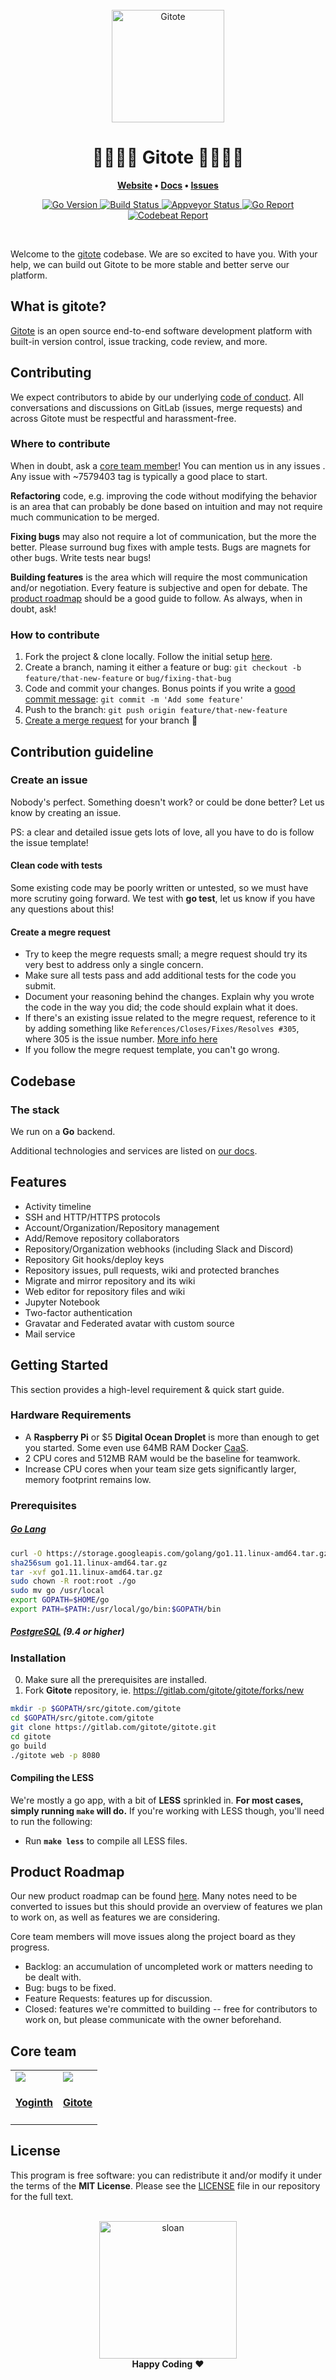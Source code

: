 <div align="center">
  <br>
  <img
    alt="Gitote"
    src="https://i.imgur.com/mB7XYLs.png"
    width=180px
  />
  <br/>
  <h1>👩‍💻👨‍💻 Gitote 👩‍💻👨‍💻</h1>
  <p align="center">
  	<strong>
  		<a href="https://gitote.com">Website</a>
  		•
  		<a href="https://docs.gitote.com">Docs</a>
  		•
  		<a href="https://gitlab.com/gitote/gitote/issues">Issues</a>
  	</strong>
  </p>
  <p align="center">
    <a href="https://gitlab.com/gitote/gitote"><img
  		alt="Go Version"
  		src="https://img.shields.io/badge/Go-v1.11-brightgreen.svg">
  	</a>
  	<a href="https://gitlab.com/gitote/gitote/pipelines"><img
  		alt="Build Status"
  		src="https://gitlab.com/gitote/gitote/badges/master/pipeline.svg">
  	</a>
  	<a href="https://ci.appveyor.com/project/yogicodes/gitote"><img
  		alt="Appveyor Status"
  		src="https://ci.appveyor.com/api/projects/status/lhunpdfuay0oy8fj?svg=true">
  	</a>
  	<a href="https://goreportcard.com/report/gitlab.com/gitote/gitote"><img
  		alt="Go Report"
  		src="https://goreportcard.com/badge/gitlab.com/gitote/gitote">
  	</a>
  	<a href="https://codebeat.co/projects/gitlab-com-gitote-gitote-master"><img
  		alt="Codebeat Report"
  		src="https://codebeat.co/badges/7ec50fde-7899-4673-ad9e-3ce7740de99d">
  	</a>
  </p>
</div>
<br/>

Welcome to the [gitote](https://gitote.com) codebase. We are so excited to have you. With your help, we can build out Gitote to be more stable and better serve our platform.

## What is gitote?

[Gitote](https://gitote.com) is an open source end-to-end software development platform with built-in version control, issue tracking, code review, and more.

## Contributing

We expect contributors to abide by our underlying [code of conduct](docs/CONDUCT.md). All conversations and discussions on GitLab (issues, merge requests) and across Gitote must be respectful and harassment-free.

### Where to contribute

When in doubt, ask a [core team member](#core-team)! You can mention us in any issues . Any issue with ~7579403 tag is typically a good place to start.

**Refactoring** code, e.g. improving the code without modifying the behavior is an area that can probably be done based on intuition and may not require much communication to be merged.

**Fixing bugs** may also not require a lot of communication, but the more the better. Please surround bug fixes with ample tests. Bugs are magnets for other bugs. Write tests near bugs!

**Building features** is the area which will require the most communication and/or negotiation. Every feature is subjective and open for debate. The [product roadmap](https://gitlab.com/gitote/gitote/boards/716462) should be a good guide to follow. As always, when in doubt, ask!

### How to contribute

1.  Fork the project & clone locally. Follow the initial setup [here](#getting-started).
2.  Create a branch, naming it either a feature or bug: `git checkout -b feature/that-new-feature` or `bug/fixing-that-bug`
3.  Code and commit your changes. Bonus points if you write a [good commit message](https://chris.beams.io/posts/git-commit/): `git commit -m 'Add some feature'`
4.  Push to the branch: `git push origin feature/that-new-feature`
5.  [Create a merge request](#create-a-merge-request) for your branch 🎉

## Contribution guideline

### Create an issue

Nobody's perfect. Something doesn't work? or could be done better? Let us know by creating an issue.

PS: a clear and detailed issue gets lots of love, all you have to do is follow the issue template!

#### Clean code with tests

Some existing code may be poorly written or untested, so we must have more scrutiny going forward. We test with **go test**, let us know if you have any questions about this!

#### Create a megre request

* Try to keep the megre requests small; a megre request should try its very best to address only a single concern.
* Make sure all tests pass and add additional tests for the code you submit.
* Document your reasoning behind the changes. Explain why you wrote the code in the way you did; the code should explain what it does.
* If there's an existing issue related to the megre request, reference to it by adding something like `References/Closes/Fixes/Resolves #305`, where 305 is the issue number. [More info here](https://docs.gitlab.com/ee/user/project/issues/closing_issues.html#via-merge-request)
* If you follow the megre request template, you can't go wrong.

## Codebase

### The stack

We run on a **Go** backend.

Additional technologies and services are listed on [our docs](https://docs.dev.to).

## Features

- Activity timeline
- SSH and HTTP/HTTPS protocols
- Account/Organization/Repository management
- Add/Remove repository collaborators
- Repository/Organization webhooks (including Slack and Discord)
- Repository Git hooks/deploy keys
- Repository issues, pull requests, wiki and protected branches
- Migrate and mirror repository and its wiki
- Web editor for repository files and wiki
- Jupyter Notebook
- Two-factor authentication
- Gravatar and Federated avatar with custom source
- Mail service

## Getting Started

This section provides a high-level requirement & quick start guide.

### Hardware Requirements

- A **Raspberry Pi** or $5 **Digital Ocean Droplet** is more than enough to get you started. Some even use 64MB RAM Docker [CaaS](https://blog.docker.com/2016/02/containers-as-a-service-caas/).
- 2 CPU cores and 512MB RAM would be the baseline for teamwork.
- Increase CPU cores when your team size gets significantly larger, memory footprint remains low.

### Prerequisites

##### [Go Lang](https://golang.org)

```sh
curl -O https://storage.googleapis.com/golang/go1.11.linux-amd64.tar.gz
sha256sum go1.11.linux-amd64.tar.gz
tar -xvf go1.11.linux-amd64.tar.gz
sudo chown -R root:root ./go
sudo mv go /usr/local
export GOPATH=$HOME/go
export PATH=$PATH:/usr/local/go/bin:$GOPATH/bin
```

##### [PostgreSQL](https://www.postgresql.org/) (9.4 or higher)

### Installation

0.  Make sure all the prerequisites are installed.
1.  Fork **Gitote** repository, ie. https://gitlab.com/gitote/gitote/forks/new

```sh
mkdir -p $GOPATH/src/gitote.com/gitote
cd $GOPATH/src/gitote.com/gitote
git clone https://gitlab.com/gitote/gitote.git
cd gitote
go build
./gitote web -p 8080
```

#### Compiling the LESS

We're mostly a go app, with a bit of **LESS** sprinkled in. **For most cases, simply running `make` will do.** If you're working with LESS though, you'll need to run the following:

* Run **`make less`** to compile all LESS files.

## Product Roadmap

Our new product roadmap can be found [here](https://gitlab.com/gitote/gitote/boards/716462). Many notes need to be converted to issues but this should provide an overview of features we plan to work on, as well as features we are considering.

Core team members will move issues along the project board as they progress.

* Backlog: an accumulation of uncompleted work or matters needing to be dealt with.
* Bug: bugs to be fixed.
* Feature Requests: features up for discussion.
* Closed: features we're committed to building -- free for contributors to work on, but please communicate with the owner beforehand.

## Core team

<table>
  <tr>
    <td>
      <a href='https://twitter.com/yogicodes'>
        <img src='https://s.gravatar.com/avatar/554506e208edaf6c95dc896105b898f0?s=100'>
      </a>
      <h4 align='center'><a href='https://twitter.com/yogicodes'>Yoginth</a></h4>
    </td>
    <td>
      <a href='https://twitter.com/GitoteHQ'>
        <img src='https://s.gravatar.com/avatar/894559413cde06d4aacc1a05bd7f3205?s=100'>
      </a>
      <h4 align='center'><a href='https://twitter.com/GitoteHQ'>Gitote</a></h4>
    </td>
  </tr>
</table>

## License

This program is free software: you can redistribute it and/or modify it under the terms of the **MIT License**. Please see the [LICENSE](https://gitlab.com/gitote/gitote/blob/master/LICENSE) file in our repository for the full text.

<br/>

<div align="center">
  <img
    alt="sloan"
    width=220px
    src="https://i.imgur.com/WAppLz3.jpg"
  />
  <br/>
  <strong>Happy Coding</strong> ❤️
</div>